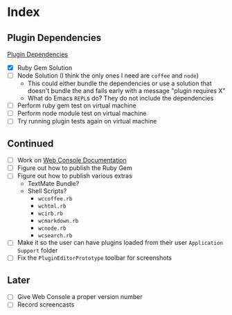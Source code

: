 # Index

## Plugin Dependencies

[Plugin Dependencies](Notes/Plugin%20Dependencies.md)

* [x] Ruby Gem Solution
* [ ] Node Solution (I think the only ones I need are `coffee` and `node`) 
	* This could either bundle the dependencies or use a solution that doesn't bundle the and fails early with a message "plugin requires X"
	* What do Emacs `REPL`s do? They do not include the dependencies
* [ ] Perform ruby gem test on virtual machine
* [ ] Perform node module test on virtual machine
* [ ] Try running plugin tests again on virtual machine

## Continued

* [ ] Work on [Web Console Documentation](Tasks/Web%20Console%20Documentation.md)
* [ ] Figure out how to publish the Ruby Gem
* [ ] Figure out how to publish various extras
	* TextMate Bundle?
	* Shell Scripts?
		* `wccoffee.rb`
		* `wchtml.rb`
		* `wcirb.rb`
		* `wcmarkdown.rb`
		* `wcnode.rb`
		* `wcsearch.rb`
* [ ] Make it so the user can have plugins loaded from their user `Application Support` folder
* [ ] Fix the `PluginEditorPrototype` toolbar for screenshots

## Later

* [ ] Give Web Console a proper version number
* [ ] Record screencasts